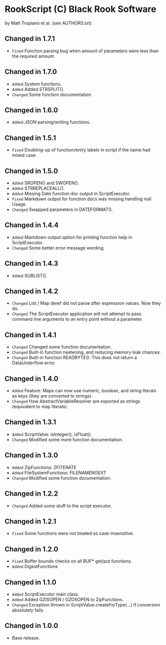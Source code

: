 RookScript (C) Black Rook Software 
==================================
by Matt Tropiano et al. (see AUTHORS.txt)


Changed in 1.7.1
----------------

- `Fixed` Function parsing bug when amount of parameters were less than the required amount.


Changed in 1.7.0
----------------

- `Added` System functions.
- `Added` Added STRSPLIT().
- `Changed` Some function documentation.


Changed in 1.6.0
----------------

- `Added` JSON parsing/writing functions.


Changed in 1.5.1
----------------

- `Fixed` Doubling-up of function/entry labels in script if the name had mixed case.


Changed in 1.5.0
----------------

- `Added` SROPEN() and SWOPEN().
- `Added` STRREPLACEALL().
- `Added` Missing Date function doc output in ScriptExecutor.
- `Fixed` Markdown output for function docs was missing handling null Usage.
- `Changed` Swapped parameters in DATEFORMAT().


Changed in 1.4.4
----------------

- `Added` Markdown output option for printing function help in ScriptExecutor.
- `Changed` Some better error message wording.


Changed in 1.4.3
----------------

- `Added` SUBLIST().


Changed in 1.4.2
----------------

- `Changed` List / Map deref did not parse after expression values. Now they do.
- `Changed` The ScriptExecutor application will not attempt to pass command line arguments to an entry point without a parameter.


Changed in 1.4.1
----------------

- `Changed` Changed some function documentation.
- `Changed` Built-in function neatening, and reducing memory leak chances.
- `Changed` Built-in function READBYTE(): This does not return a DataUnderflow error.


Changed in 1.4.0
----------------

- `Added` Feature: Maps can now use numeric, boolean, and string literals as keys (they are converted to strings).
- `Changed` How AbstractVariableResolver are exported as strings (equivalent to map literals).


Changed in 1.3.1
----------------

- `Added` ScriptValue: isInteger(), isFloat().
- `Changed` Modified some more function documentation.


Changed in 1.3.0
----------------

- `Added` ZipFunctions: ZFITERATE
- `Added` FileSystemFunctions: FILENAMENOEXT
- `Changed` Modified some function documentation.


Changed in 1.2.2
----------------

- `Changed` Added some stuff to the script executor.


Changed in 1.2.1
----------------

- `Fixed` Some functions were not treated as case-insensitive.


Changed in 1.2.0
----------------

- `Fixed` Buffer bounds checks on all BUF* get/put functions.
- `Added` DigestFunctions


Changed in 1.1.0
----------------

- `Added` ScriptExecutor main class.
- `Added` Added GZISOPEN / GZOSOPEN to ZipFunctions.
- `Changed` Exception thrown in ScriptValue.createForType(...) if conversion absolutely fails.


Changed in 1.0.0
----------------

- Base release.
